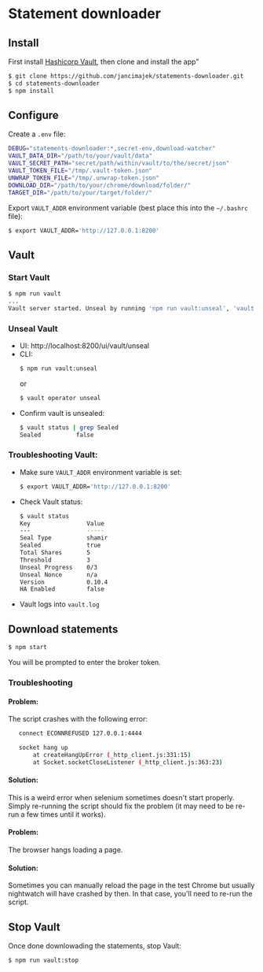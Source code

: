 # Statement downloader

## Install

First install [Hashicorp Vault](https://www.vaultproject.io/), then clone and install the app"

```bash
$ git clone https://github.com/jancimajek/statements-downloader.git
$ cd statements-downloader
$ npm install
```

## Configure

Create a `.env` file:

```bash
DEBUG="statements-downloader:*,secret-env,download-watcher"
VAULT_DATA_DIR="/path/to/your/vault/data"
VAULT_SECRET_PATH="secret/path/within/vault/to/the/secret/json"
VAULT_TOKEN_FILE="/tmp/.vault-token.json"
UNWRAP_TOKEN_FILE="/tmp/.unwrap-token.json"
DOWNLOAD_DIR="/path/to/your/chrome/download/folder/"
TARGET_DIR="/path/to/your/target/folder/"
```

Export `VAULT_ADDR` environment variable (best place this into the `~/.bashrc` file):

```bash
$ export VAULT_ADDR='http://127.0.0.1:8200'
```

## Vault

### Start Vault
```bash
$ npm run vault
...
Vault server started. Unseal by running 'npm run vault:unseal', 'vault operator unseal' or in browser: http://127.0.0.1:8200
```

### Unseal Vault
- UI: http://localhost:8200/ui/vault/unseal
- CLI:
  ```bash
  $ npm run vault:unseal
  ```
  or
  ```bash
  $ vault operator unseal
  ```
- Confirm vault is unsealed:
  ```bash
  $ vault status | grep Sealed
  Sealed          false
  ```

### Troubleshooting Vault:
- Make sure `VAULT_ADDR` environment variable is set:
  ```bash
  $ export VAULT_ADDR='http://127.0.0.1:8200'
  ```

- Check Vault status:
  ```bash
  $ vault status
  Key                Value
  ---                -----
  Seal Type          shamir
  Sealed             true
  Total Shares       5
  Threshold          3
  Unseal Progress    0/3
  Unseal Nonce       n/a
  Version            0.10.4
  HA Enabled         false
  ```

- Vault logs into `vault.log`
    
## Download statements

```bash
$ npm start
```

You will be prompted to enter the broker token.

### Troubleshooting

#### Problem:
The script crashes with the following error:
```bash
   connect ECONNREFUSED 127.0.0.1:4444

   socket hang up
       at createHangUpError (_http_client.js:331:15)
       at Socket.socketCloseListener (_http_client.js:363:23)
```

#### Solution:
This is a weird error when selenium sometimes doesn't start properly. Simply re-running the script should fix the problem (it may need to be re-run a few times until it works).

#### Problem:
The browser hangs loading a page.

#### Solution:
Sometimes you can manually reload the page in the test Chrome but usually nightwatch will have crashed by then. In that case, you'll need to re-run the script.

## Stop Vault
Once done downlowading the statements, stop Vault:

```bash
$ npm run vault:stop
```